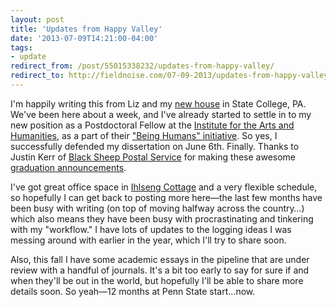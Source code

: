 ```yaml
---
layout: post 
title: 'Updates from Happy Valley'
date: '2013-07-09T14:21:00-04:00' 
tags: 
- update 
redirect_from: /post/55015338232/updates-from-happy-valley/
redirect_to: http://fieldnoise.com/07-09-2013/updates-from-happy-valley.html
---
```


I'm happily writing this from Liz and my [new house](http://instagram.com/p/bRuJ0ACHvj/) in State College, PA. We've been here about a week, and I've already started to settle in to my new position as a Postdoctoral Fellow at the [Institute for the Arts and Humanities](http://iah.psu.edu/), as a part of their ["Being Humans" initiative](http://iah.psu.edu/programs/human.shtml). So yes, I successfully defended my dissertation on June 6th. Finally. Thanks to Justin Kerr of [Black Sheep Postal Service](http://www.blacksheeppostal.com/) for making these awesome [graduation announcements](http://instagram.com/p/ZT9a5sh3wy/).

I've got great office space in [Ihlseng Cottage](http://instagram.com/p/ZqIEL0AAgA/) and a very flexible schedule, so hopefully I can get back to posting more here—the last few months have been busy with writing (on top of moving halfway across the country…) which also means they have been busy with procrastinating and tinkering with my "workflow." I have lots of updates to the logging ideas I was messing around with earlier in the year, which I'll try to share soon.

Also, this fall I have some academic essays in the pipeline that are under review with a handful of journals. It's a bit too early to say for sure if and when they'll be out in the world, but hopefully I'll be able to share more details soon. So yeah—12 months at Penn State start…now.
